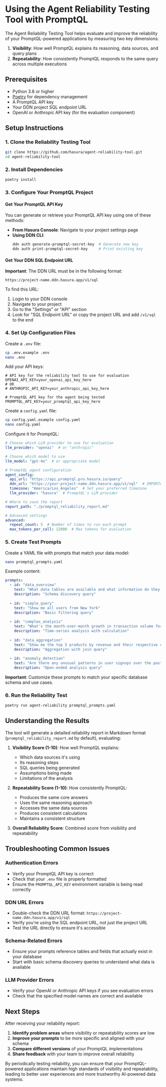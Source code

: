 # Using the Agent Reliability Testing Tool with PromptQL

The Agent Reliability Testing Tool helps evaluate and improve the reliability of your PromptQL-powered applications by measuring two key dimensions:

1. **Visibility**: How well PromptQL explains its reasoning, data sources, and query plans
2. **Repeatability**: How consistently PromptQL responds to the same query across multiple executions

## Prerequisites

- Python 3.8 or higher
- [Poetry](https://python-poetry.org/docs/#installation) for dependency management
- A PromptQL API key 
- Your DDN project SQL endpoint URL
- OpenAI or Anthropic API key (for the evaluation component)

## Setup Instructions

### 1. Clone the Reliability Testing Tool

```bash
git clone https://github.com/hasura/agent-reliability-tool.git
cd agent-reliability-tool
```

### 2. Install Dependencies

```bash
poetry install
```

### 3. Configure Your PromptQL Project

#### Get Your PromptQL API Key

You can generate or retrieve your PromptQL API key using one of these methods:

- **From Hasura Console**: Navigate to your project settings page
- **Using DDN CLI**:
  ```bash
  ddn auth generate-promptql-secret-key  # Generate new key
  ddn auth print-promptql-secret-key     # Print existing key
  ```

#### Get Your DDN SQL Endpoint URL

**Important**: The DDN URL must be in the following format:
```
https://project-name.ddn.hasura.app/v1/sql
```

To find this URL:
1. Login to your DDN console
2. Navigate to your project
3. Go to the "Settings" or "API" section
4. Look for "SQL Endpoint URL" or copy the project URL and add `/v1/sql` to the end

### 4. Set Up Configuration Files

Create a `.env` file:
```bash
cp .env.example .env
nano .env
```

Add your API keys:
```
# API key for the reliability tool to use for evaluation
OPENAI_API_KEY=your_openai_api_key_here
# OR
# ANTHROPIC_API_KEY=your_anthropic_api_key_here

# PromptQL API key for the agent being tested
PROMPTQL_API_KEY=your_promptql_api_key_here
```

Create a `config.yaml` file:
```bash
cp config.yaml.example config.yaml
nano config.yaml
```

Configure it for PromptQL:
```yaml
# Choose which LLM provider to use for evaluation
llm_provider: "openai"  # or "anthropic"

# Choose which model to use
llm_model: "gpt-4o"  # or appropriate model

# PromptQL agent configuration
agent_config:
  api_url: "https://api.promptql.pro.hasura.io/query"
  ddn_url: "https://your-project-name.ddn.hasura.app/v1/sql"  # IMPORTANT: Use your actual DDN SQL endpoint
  timezone: "America/Los_Angeles"  # Set your preferred timezone
  llm_provider: "hasura"  # PromptQL's LLM provider

# Where to save the report
report_path: "./promptql_reliability_report.md"

# Advanced settings
advanced:
  repeat_count: 5  # Number of times to run each prompt
  max_tokens_per_call: 12000  # Max tokens for evaluation
```

### 5. Create Test Prompts

Create a YAML file with prompts that match your data model:
```bash
nano promptql_prompts.yaml
```

Example content:
```yaml
prompts:
  - id: "data_overview"
    text: "What data tables are available and what information do they contain?"
    description: "Schema discovery query"
  
  - id: "simple_query"
    text: "Show me all users from New York"
    description: "Basic filtering query"
  
  - id: "complex_analysis"
    text: "What's the month-over-month growth in transaction volume for the past 6 months?"
    description: "Time-series analysis with calculation"
    
  - id: "data_aggregation"
    text: "Show me the top 5 products by revenue and their respective categories"
    description: "Aggregation with join query"
    
  - id: "anomaly_detection"
    text: "Are there any unusual patterns in user signups over the past week?"
    description: "Open-ended analysis query"
```

**Important**: Customize these prompts to match your specific database schema and use cases.

### 6. Run the Reliability Test

```bash
poetry run agent-reliability promptql_prompts.yaml
```

## Understanding the Results

The tool will generate a detailed reliability report in Markdown format (`promptql_reliability_report.md` by default), evaluating:

1. **Visibility Score (1-10)**: How well PromptQL explains:
   - Which data sources it's using
   - Its reasoning steps
   - SQL queries being generated
   - Assumptions being made
   - Limitations of the analysis

2. **Repeatability Score (1-10)**: How consistently PromptQL:
   - Produces the same core answers
   - Uses the same reasoning approach
   - Accesses the same data sources
   - Produces consistent calculations
   - Maintains a consistent structure

3. **Overall Reliability Score**: Combined score from visibility and repeatability

## Troubleshooting Common Issues

### Authentication Errors
- Verify your PromptQL API key is correct
- Check that your `.env` file is properly formatted
- Ensure the `PROMPTQL_API_KEY` environment variable is being read correctly

### DDN URL Errors
- Double-check the DDN URL format: `https://project-name.ddn.hasura.app/v1/sql`
- Verify you're using the SQL endpoint URL, not just the project URL
- Test the URL directly to ensure it's accessible

### Schema-Related Errors
- Ensure your prompts reference tables and fields that actually exist in your database
- Start with basic schema discovery queries to understand what data is available

### LLM Provider Errors
- Verify your OpenAI or Anthropic API keys if you see evaluation errors
- Check that the specified model names are correct and available

## Next Steps

After receiving your reliability report:

1. **Identify problem areas** where visibility or repeatability scores are low
2. **Improve your prompts** to be more specific and aligned with your schema
3. **Compare different versions** of your PromptQL implementations
4. **Share feedback** with your team to improve overall reliability

By periodically testing reliability, you can ensure that your PromptQL-powered applications maintain high standards of visibility and repeatability, leading to better user experiences and more trustworthy AI-powered data systems.
